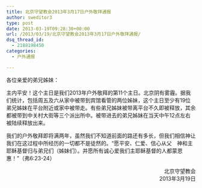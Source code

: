 ```yaml
---
title: 北京守望教会2013年3月17日户外敬拜通报
author: sweditor3
type: post
date: 2013-03-19T09:28:30+00:00
url: /2013/03/19/北京守望教会2013年3月17日户外敬拜通报/
dsq_thread_id:
  - 2188198450
categories:
  - 户外通报

---
```

各位亲爱的弟兄姊妹：

主内平安！这个主日是我们2013年户外敬拜的第11个主日。北京阴有雾霾。据我们统计，包括周五及六从家中被带到宾馆看管的两位姊妹，这个主日至少有19位弟兄姊妹在平台附近或家中被带走。有些弟兄姊妹被带离平台不久即被释放，其余都被带到中关村大街等三个派出所中。被带进去的弟兄姊妹在当天中午12点左右被陆续释放出来。

我们的户外敬拜即将满两年，虽然我们不知道前面的路还有多长，但我们相信神让我们在这过程中所经历的一切都不是徒然的。“愿平安、仁爱、信心从父　神和主耶稣基督归与弟兄们（姊妹们）。并愿所有诚心爱我们主耶稣基督的人都蒙恩惠！”（弗6:23-24）

<p style="text-align: right;">
  北京守望教会<br /> 2013年3月19日
</p>